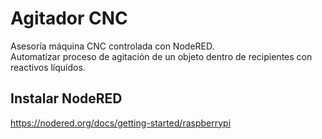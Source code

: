 # Agitador CNC
Asesoría máquina CNC controlada con NodeRED.  
Automatizar proceso de agitación de un objeto dentro de recipientes con reactivos líquidos.  

## Instalar NodeRED
https://nodered.org/docs/getting-started/raspberrypi  

